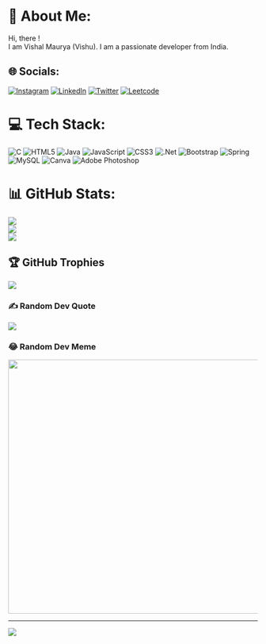 # 💫 About Me:
Hi, there !<br>I am Vishal Maurya (Vishu). I am a passionate developer from India.<br>


## 🌐 Socials:
[![Instagram](https://img.shields.io/badge/Instagram-%23E4405F.svg?logo=Instagram&logoColor=white)](https://instagram.com/vmaurya_540) [![LinkedIn](https://img.shields.io/badge/LinkedIn-%230077B5.svg?logo=linkedin&logoColor=white)](https://linkedin.com/in/vmaurya540) [![Twitter](https://img.shields.io/badge/Twitter-%231DA1F2.svg?logo=Twitter&logoColor=white)](https://twitter.com/vmaurya_540)  [![Leetcode](https://img.shields.io/badge/Leetcode-%155DA1F2.svg?logo=Leetcode&logoColor=red)](https://leetcode.com/VMaurya_540/) 

# 💻 Tech Stack:
![C](https://img.shields.io/badge/c-%2300599C.svg?style=flat&logo=c&logoColor=white) ![HTML5](https://img.shields.io/badge/html5-%23E34F26.svg?style=flat&logo=html5&logoColor=white) ![Java](https://img.shields.io/badge/java-%23ED8B00.svg?style=flat&logo=java&logoColor=white) ![JavaScript](https://img.shields.io/badge/javascript-%23323330.svg?style=flat&logo=javascript&logoColor=%23F7DF1E) ![CSS3](https://img.shields.io/badge/css3-%231572B6.svg?style=flat&logo=css3&logoColor=white) ![.Net](https://img.shields.io/badge/.NET-5C2D91?style=flat&logo=.net&logoColor=white) ![Bootstrap](https://img.shields.io/badge/bootstrap-%23563D7C.svg?style=flat&logo=bootstrap&logoColor=white) ![Spring](https://img.shields.io/badge/spring-%236DB33F.svg?style=flat&logo=spring&logoColor=white) ![MySQL](https://img.shields.io/badge/mysql-%2300f.svg?style=flat&logo=mysql&logoColor=white) ![Canva](https://img.shields.io/badge/Canva-%2300C4CC.svg?style=flat&logo=Canva&logoColor=white) ![Adobe Photoshop](https://img.shields.io/badge/adobephotoshop-%2331A8FF.svg?style=flat&logo=adobephotoshop&logoColor=white)
# 📊 GitHub Stats:
![](https://github-readme-stats.vercel.app/api?username=vmaurya540&theme=vue&hide_border=false&include_all_commits=true&count_private=true)<br/>
![](https://github-readme-streak-stats.herokuapp.com/?user=vmaurya540&theme=vue&hide_border=false)<br/>
![](https://github-readme-stats.vercel.app/api/top-langs/?username=vmaurya540&theme=vue&hide_border=false&include_all_commits=true&count_private=true&layout=compact)

## 🏆 GitHub Trophies
![](https://github-profile-trophy.vercel.app/?username=vmaurya540&theme=juicyfresh&no-frame=false&no-bg=false&margin-w=4)

### ✍️ Random Dev Quote
![](https://quotes-github-readme.vercel.app/api?type=horizontal&theme=merko)

### 😂 Random Dev Meme
<img src="https://random-memer.herokuapp.com/" width="512px"/>

---
[![](https://visitcount.itsvg.in/api?id=vmaurya540&icon=0&color=9)](https://visitcount.itsvg.in)
